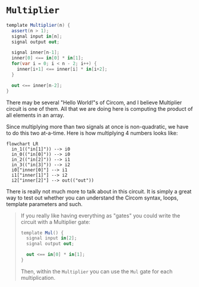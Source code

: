 # `Multiplier`

```cs
template Multiplier(n) {
  assert(n > 1);
  signal input in[n];
  signal output out;

  signal inner[n-1];
  inner[0] <== in[0] * in[1];
  for(var i = 0; i < n - 2; i++) {
    inner[i+1] <== inner[i] * in[i+2];
  }

  out <== inner[n-2];
}
```

There may be several "Hello World!"s of Circom, and I believe Multiplier circuit is one of them. All that we are doing here is computing the product of all elements in an array.

Since multiplying more than two signals at once is non-quadratic, we have to do this two at-a-time. Here is how multiplying 4 numbers looks like:

```mermaid
flowchart LR
  in_1(("in[1]")) --> i0
  in_0(("in[0]")) --> i0
  in_2(("in[2]")) --> i1
  in_3(("in[3]")) --> i2
  i0["inner[0]"] --> i1
  i1["inner[1]"] --> i2
  i2["inner[2]"] --> out(("out"))
```

There is really not much more to talk about in this circuit. It is simply a great way to test out whether you can understand the Circom syntax, loops, template parameters and such.

> If you really like having everything as "gates" you could write the circuit with a Multiplier gate:
>
> ```cs
> template Mul() {
>   signal input in[2];
>   signal output out;
>
>   out <== in[0] * in[1];
> }
> ```
>
> Then, within the `Multiplier` you can use the `Mul` gate for each multiplication.
